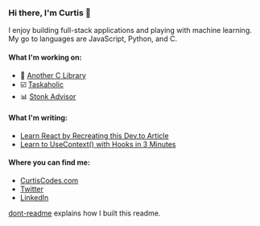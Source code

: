 ### Hi there, I'm Curtis 👋

I enjoy building full-stack applications and playing with machine learning. My go to languages are JavaScript, Python, and C.

#### What I'm working on:
- 📗 [Another C Library](https://anotherlibrary.com)
- ☑️ [Taskaholic](https://taskaholic.com)
- 📊 [Stonk Advisor](https://stonkadvisor.com)

#### What I'm writing:

 - [Learn React by Recreating this Dev.to Article](https://dev.to/curtiscodes/learn-react-by-recreating-this-dev-to-article-1pfm)
 - [Learn to UseContext() with Hooks in 3 Minutes](https://dev.to/curtiscodes/learn-to-usecontext-with-hooks-in-3-minutes-4c4g)

#### Where you can find me:
- [CurtisCodes.com](https://curtiscodes.com)
- [Twitter](https://twitter.com/codescurtis)
- [LinkedIn](https://linkedin.com/in/dancurtis)
 
[dont-readme](https://github.com/danielcurtis/dont-readme) explains how I built this readme.
